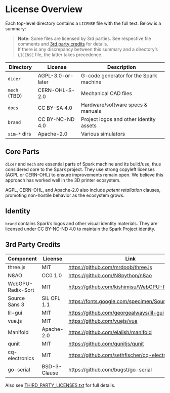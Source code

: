 # License Overview

Each top-level directory contains a `LICENSE` file with the full text. Below is a summary:

> **Note:** Some files are licensed by 3rd parties. See respective file comments and [3rd party credits](#3rd-party-credits) for details.  
> If there is any discrepancy between this summary and a directory’s `LICENSE` file, the latter takes precedence.

| Directory     | License               | Description                                          |
|---------------|-----------------------|------------------------------------------------------|
| `dicer`       | AGPL-3.0-or-later     | G-code generator for the Spark machine               |
| `mech` (TBD)  | CERN-OHL-S-2.0        | Mechanical CAD files                                 |
| `docs`        | CC BY-SA 4.0          | Hardware/software specs & manuals                    |
| `brand`       | CC BY-NC-ND 4.0       | Project logos and other identity assets              |
| `sim-*` dirs  | Apache-2.0            | Various simulators                                   |

## Core Parts
`dicer` and `mech` are essential parts of Spark machine and its build/use,
thus considered core to the Spark project.
They use strong copyleft licenses (AGPL or CERN-OHL) to ensure improvements remain open.
We believe this approach has worked well in the 3D printer ecosystem.

AGPL, CERN-OHL, and Apache-2.0 also include *patent retaliation* clauses, promoting non-hostile behavior as the ecosystem grows.

## Identity
`brand` contains Spark’s logos and other visual identity materials. They are licensed under CC BY-NC-ND 4.0 to maintain the Spark Project identity.

## 3rd Party Credits
| Component           | License          | Link                                                    |
|---------------------|------------------|---------------------------------------------------------|
| three.js            | MIT              | <https://github.com/mrdoob/three.js>                    |
| N8AO                | CC0 1.0          | <https://github.com/N8python/n8ao>                      |
| WebGPU-Radix-Sort   | MIT              | <https://github.com/kishimisu/WebGPU-Radix-Sort>        |
| Source Sans 3       | SIL OFL 1.1      | <https://fonts.google.com/specimen/Source+Sans+3>       |
| lil-gui             | MIT              | <https://github.com/georgealways/lil-gui>               |
| vue.js              | MIT              | <https://github.com/vuejs/vue>                          |
| Manifold            | Apache-2.0       | <https://github.com/elalish/manifold>                   |
| qunit               | MIT              | <https://github.com/qunitjs/qunit>                      |
| cq-electronics      | MIT              | <https://github.com/sethfischer/cq-electronics>         |
| go-serial           | BSD-3-Clause     | <https://github.com/bugst/go-serial>                    |

Also see [THIRD_PARTY_LICENSES.txt](THIRD_PARTY_LICENSES.txt) for full details.
